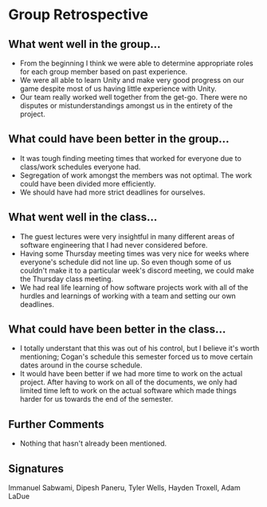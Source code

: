 # Group Retrospective

## What went well in the group...
* From the beginning I think we were able to determine appropriate roles for each group member based on past experience.
* We were all able to learn Unity and make very good progress on our game despite most of us having little experience with Unity.
* Our team really worked well together from the get-go. There were no disputes or mistunderstandings amongst us in the entirety of the project.

## What could have been better in the group...
* It was tough finding meeting times that worked for everyone due to class/work schedules everyone had.
* Segregation of work amongst the members was not optimal. The work could have been divided more efficiently.
* We should have had more strict deadlines for ourselves.

## What went well in the class...
* The guest lectures were very insightful in many different areas of software engineering that I had never considered before.
* Having some Thursday meeting times was very nice for weeks where everyone's schedule did not line up. So even though some of us couldn't make it to a particular week's discord meeting, we could make the Thursday class meeting.
* We had real life learning of how software projects work with all of the hurdles and learnings of working with a team and setting our own deadlines.

## What could have been better in the class...
* I totally understant that this was out of his control, but I believe it's worth mentioning; Cogan's schedule this semester forced us to move certain dates around in the course schedule.
* It would have been better if we had more time to work on the actual project. After having to work on all of the documents, we only had limited time left to work on the actual software which made things harder for us towards the end of the semester.

## Further Comments
* Nothing that hasn't already been mentioned.

## Signatures
Immanuel Sabwami, Dipesh Paneru, Tyler Wells, Hayden Troxell, Adam LaDue
